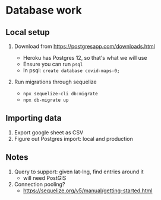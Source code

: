 # Database work

## Local setup

1. Download from https://postgresapp.com/downloads.html

   - Heroku has Postgres 12, so that's what we will use
   - Ensure you can run `psql`
   - In psql: `create database covid-maps-0;`

1. Run migrations through sequelize

   - `npx sequelize-cli db:migrate`
   - `npx db-migrate up`

## Importing data

1. Export google sheet as CSV
1. Figure out Postgres import: local and production

## Notes

1. Query to support: given lat-lng, find entries around it
   - will need PostGIS
1. Connection pooling?
   - https://sequelize.org/v5/manual/getting-started.html

